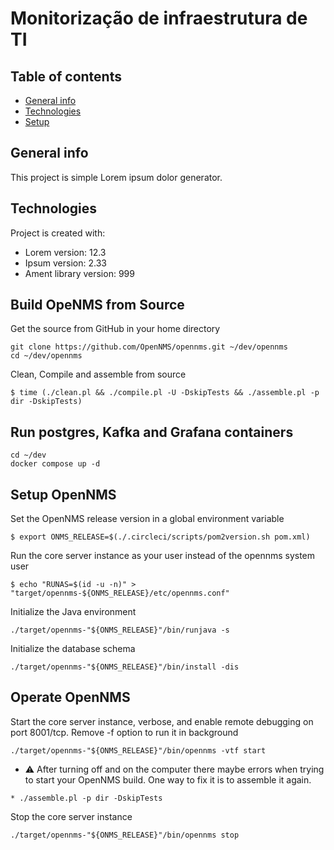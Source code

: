 # Monitorização de infraestrutura de TI 
## Table of contents
* [General info](#general-info)
* [Technologies](#technologies)
* [Setup](#setup) 

## General info
This project is simple Lorem ipsum dolor generator.
	
## Technologies
Project is created with:
* Lorem version: 12.3
* Ipsum version: 2.33
* Ament library version: 999
	
## Build OpeNMS from Source
Get the source from GitHub in your home directory
```
git clone https://github.com/OpenNMS/opennms.git ~/dev/opennms
cd ~/dev/opennms
```
Clean, Compile and assemble from source
```
$ time (./clean.pl && ./compile.pl -U -DskipTests && ./assemble.pl -p dir -DskipTests)
```

## Run postgres, Kafka and Grafana containers
```
cd ~/dev
docker compose up -d
```

## Setup OpenNMS
Set the OpenNMS release version in a global environment variable
```
$ export ONMS_RELEASE=$(./.circleci/scripts/pom2version.sh pom.xml)

```
Run the core server instance as your user instead of the opennms system user
```
$ echo "RUNAS=$(id -u -n)" > "target/opennms-${ONMS_RELEASE}/etc/opennms.conf"
```

Initialize the Java environment
```
./target/opennms-"${ONMS_RELEASE}"/bin/runjava -s
```

Initialize the database schema
```
./target/opennms-"${ONMS_RELEASE}"/bin/install -dis
```

## Operate OpenNMS
Start the core server instance, verbose, and enable remote debugging on port 8001/tcp. Remove -f option to run it in background
```
./target/opennms-"${ONMS_RELEASE}"/bin/opennms -vtf start
```
* ⚠️ After turning off and on the computer there maybe errors when trying to start your OpenNMS build. One way to fix it is to assemble it again.
```
* ./assemble.pl -p dir -DskipTests
```

Stop the core server instance
```
./target/opennms-"${ONMS_RELEASE}"/bin/opennms stop
```


